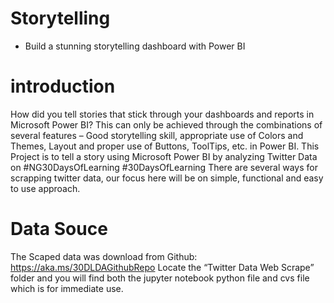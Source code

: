 # Storytelling
- Build a stunning storytelling dashboard with Power BI
# introduction
How did you tell stories that stick through your dashboards and reports in Microsoft Power BI? This can only be achieved through the combinations of several features – Good storytelling skill, appropriate use of Colors and Themes, Layout and proper use of Buttons, ToolTips, etc. in Power BI.
This Project is to tell a story using Microsoft Power BI by analyzing Twitter Data on #NG30DaysOfLearning #30DaysOfLearning
There are several ways for scrapping twitter data, our focus here will be on simple, functional and easy to use  approach.

# Data Souce
The Scaped data was download from Github: https://aka.ms/30DLDAGithubRepo
Locate the “Twitter Data Web Scrape” folder and you will find both the jupyter notebook python file and cvs file which is for immediate use.

